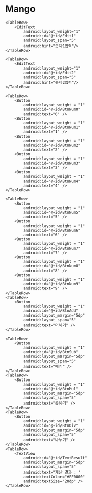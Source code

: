 # Mango
<?xml version="1.0" encoding="utf-8"?>
<TableLayout xmlns:android="http://schemas.android.com/apk/res/android"
    android:id="@+id/tableLayout1"
    android:layout_width="match_parent"
    android:layout_height="match_parent">

    <TableRow>
        <EditText
            android:layout_weight="1"
            android:id="@+id/Edit1"
            android:layout_span="5"
            android:hint="숫자1입력"/>
    </TableRow>

    <TableRow>
        <EditText
            android:layout_weight="1"
            android:id="@+id/Edit2"
            android:layout_span="5"
            android:hint="숫자2입력"/>
    </TableRow>

    <TableRow>
        <Button
            android:layout_weight = "1"
            android:id="@+id/BtnNum0"
            android:text="0" />
        <Button
            android:layout_weight = "1"
            android:id="@+id/BtnNum1"
            android:text="1" />
        <Button
            android:layout_weight = "1"
            android:id="@+id/BtnNum2"
            android:text="2" />
        <Button
            android:layout_weight = "1"
            android:id="@+id/BtnNum3"
            android:text="3" />
        <Button
            android:layout_weight = "1"
            android:id="@+id/BtnNum4"
            android:text="4" />
    </TableRow>

    <TableRow>
        <Button
            android:layout_weight = "1"
            android:id="@+id/BtnNum5"
            android:text="5" />
        <Button
            android:layout_weight = "1"
            android:id="@+id/BtnNum6"
            android:text="6" />
        <Button
            android:layout_weight = "1"
            android:id="@+id/BtnNum7"
            android:text="7" />
        <Button
            android:layout_weight = "1"
            android:id="@+id/BtnNum8"
            android:text="8" />
        <Button
            android:layout_weight = "1"
            android:id="@+id/BtnNum9"
            android:text="9" />
    </TableRow>
    <TableRow>
        <Button
            android:layout_weight = "1"
            android:id="@+id/BtnAdd"
            android:layout_margin="5dp"
            android:layout_span="5"
            android:text="더하기" />
    </TableRow>

    <TableRow>
        <Button
            android:layout_weight = "1"
            android:id="@+id/BtnSub"
            android:layout_margin="5dp"
            android:layout_span="5"
            android:text="빼기" />
    </TableRow>
    <TableRow>
        <Button
            android:layout_weight = "1"
            android:id="@+id/BtnMul"
            android:layout_margin="5dp"
            android:layout_span="5"
            android:text="곱하기" />
    </TableRow>
    <TableRow>
        <Button
            android:layout_weight = "1"
            android:id="@+id/BtnDiv"
            android:layout_margin="5dp"
            android:layout_span="5"
            android:text="나누기" />
    </TableRow>
    <TableRow>
        <TextView
            android:id="@+id/TextResult"
            android:layout_margin="5dp"
            android:layout_span="5"
            android:text="계산 결과 : "
            android:textColor="#FF0000"
            android:textSize="20dp" />
    </TableRow>





</TableLayout>
